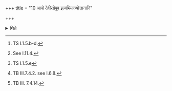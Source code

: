 +++
title = "10 आपो देवीरग्रेपुव इत्यभिमन्त्र्योत्तानानि"

+++

<details><summary>थिते</summary>

10. With āpo deviragrepuvah[^1] having addressed the utensils, having then turned them with upside up,[^2] with śundhadhvaṁ daivyāya karmaṇe[^3] having thrice sprinkled water on them, he keeps them on the known strainer. Having addressed the utensils on which water is being sprinkled with apo deviḥ śuddhā stha...[^4] the sacrificer looks at the returning cows with etā ācaranti madhumadduhānāḥ ....[^5]  

[^1]: TS I.1.5.b-d.  

[^2]: See I.11.4.  

[^3]: TS I.1.5.e   

[^4]: TB III.7.4.2. see I.6.8.  

[^5]: TB III. 7.4.14.
</details>
